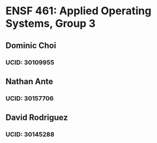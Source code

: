 # ENSF 461: Applied Operating Systems, Group 3
## Dominic Choi
### UCID: 30109955
## Nathan Ante
### UCID: 30157706
## David Rodriguez
### UCID: 30145288
